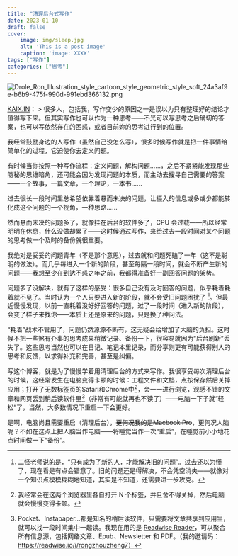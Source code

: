 ```yaml
---
title: "清理后台式写作"
date: 2023-01-10
draft: false
cover:
    image: img/sleep.jpg
    alt: 'This is a post image'
    caption: 'image: XXXX'
tags: ["写作"]
categories: ["思考"]
---
```

![Drole_Ron_Illustration_style_cartoon_style_geometric_style_soft_24a3af9e-b6b9-475f-990d-991ebd366132.png](https://obsidian-dro-0203-1315001739.cos.ap-guangzhou.myqcloud.com/%E5%88%9D%E6%AD%A5%E5%9B%BE%E5%BA%8A/Pic/202301040001026.png)

[KAIX.IN](https://kaix.in/2023/0108-answer/)：
	> 很多人，包括我，写作变少的原因之一是误以为只有整理好的结论才值得写下来。但其实写作也可以作为一种思考——不光可以写思考之后确切的答案，也可以写依然存在的困惑，或者目前妳的思考进行到的位置。

我经常鼓励身边的人写作（虽然自己没怎么写），很多时候写作就是把一件事情给简单化的过程，它迫使你去定义问题。

有时候当你按照一种写作流程：定义问题，解构问题......，之后不紧紧能发现那些隐秘的思维暗角，还可能会因为发现问题的本质，而主动去搜寻自己需要的答案——一个故事，一篇文章，一个理论，一本书......

过去很长一段时间里总希望依靠着悬而未决的问题，让摄入的信息或多或少都能转化成这个问题的一个视角，一种思路......

然而悬而未决的问题多了，就像挂在后台的软件多了，CPU 会过载——所以经常明明在休息，什么没做却累了——这时候通过写作，来给过去一段时间对某个问题的思考做一个及时的备份就很重要。

我绝对是妥妥的问题青年（不是那个意思），过去就和问题死磕了一年（这不是聪明的做法）。而几乎每进入一个新的阶段，甚至每隔一段时间，就会不断产生新的问题——我想至少在到达不惑之年之前，我都得准备好一副回答问题的架势。

问题多了没解决，就有了这样的感受：很多自己没有及时回答的问题，似乎耗着耗着就不见了。当时认为一个人只要进入新的阶段，就不会受旧问题困扰了 [^1]。但最近慢慢发现，以前一直耗着没好好回答的问题，过了一段时间（进入新的阶段），会变了样子来找你——本质上还是原来的问题，只是换了种问法。

“耗着”战术不管用了，问题仍然源源不断有，这无疑会给增加了大脑的负担。这时候不把一些煞有介事的思考成果稍微记录、备份一下，很容易就因为“后台刷新”丢失了。这些思考当然也可以在日记、笔记本里记录，而分享则更有可能获得别人的思考和反馈，以求得补充和完善，甚至是纠偏。

写这个博客，就是为了慢慢学着用清理后台的方式来写作。我很享受每次清理后台的时候，这经常发生在电脑变得卡顿的时候：工程文件和文档，点按保存然后关掉应用；打开了无数标签页的Safari和Chrome中[^2]，会一一进行浏览，观感不错的文章和网页丢到稍后读软件里[^3]（非常有可能就再也不读了）——电脑一下子就“轻松”了，当然，大多数情况下重启一下会更好。

是啊，电脑尚且需要重启（清理后台），~~更何况我的是Macbook Pro~~，更何况人脑呢？不如在这点上把人脑当作电脑——将睡觉当作一次“重启”，在睡觉前小小地花点时间做一下“备份”。





[^1]: 二怪老师说的是，“只有成为了新的人，才能解决旧的问题”。过去还以为懂了，现在看是有点会错意了。旧的问题还是得解决，不会凭空消失——就像对一个知识点模模糊糊地知道，其实是不知道，还需要进一步攻克。
[^2]: 我经常会在这两个浏览器里各自打开 N 个标签，并且舍不得关掉，然后电脑就会慢慢变得卡顿。
[^3]: Pocket、Instapaper...都是知名的稍后读软件，只需要将文章共享到应用里，就可以找一段时间集中一起读。我现在用的是 [Readwise Reader](https://read.readwise.io/home)，可以聚合所有信息源，包括网络文章、Epub、Newsletter 和 PDF。（我的邀请码：https://readwise.io/i/rongzhouzheng7）